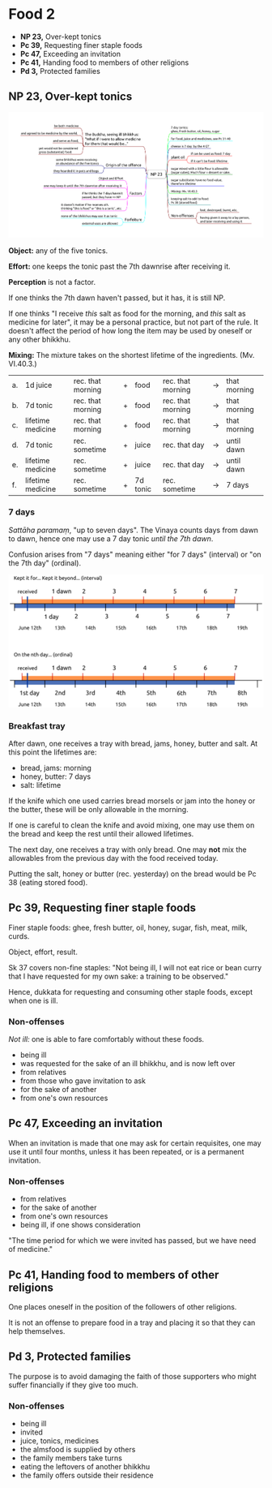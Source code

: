 # Food 2

-   **NP 23,** Over-kept tonics
-   **Pc 39,** Requesting finer staple foods
-   **Pc 47,** Exceeding an invitation
-   **Pc 41,** Handing food to members of other religions
-   **Pd 3,** Protected families

## NP 23, Over-kept tonics

![NP 23 Tonics](./includes/mindmaps/np-23-tonics.png)

<!-- latex
\begin{multicols}{2}
-->

**Object:** any of the five tonics.

**Effort:** one keeps the tonic past the 7th dawnrise after receiving it.

**Perception** is not a factor.

If one thinks the 7th dawn haven't passed, but it has, it is still NP.

If one thinks "I receive *this* salt as food for the morning, and *this*
salt as medicine for later", it may be a personal practice, but not part
of the rule. It doesn't affect the period of how long the item may be
used by oneself or any other bhikkhu.

<!-- latex
\end{multicols}
\par
\enlargethispage{2\baselineskip}
-->

**Mixing:** The mixture takes on the shortest lifetime of the
ingredients. (Mv. VI.40.3.)

<table>
  <tbody>
    <tr class="odd">
      <td>a.</td>
      <td>1d juice</td>
      <td>rec. that morning</td>
      <td>+</td>
      <td>food</td>
      <td>rec. that morning</td>
      <td>→</td>
      <td>that morning</td>
    </tr>
    <tr class="even">
      <td>b.</td>
      <td>7d tonic</td>
      <td>rec. that morning</td>
      <td>+</td>
      <td>food</td>
      <td>rec. that morning</td>
      <td>→</td>
      <td>that morning</td>
    </tr>
    <tr class="odd">
      <td>c.</td>
      <td>lifetime medicine</td>
      <td>rec. that morning</td>
      <td>+</td>
      <td>food</td>
      <td>rec. that morning</td>
      <td>→</td>
      <td>that morning</td>
    </tr>
    <tr class="even">
      <td>d.</td>
      <td>7d tonic</td>
      <td>rec. sometime</td>
      <td>+</td>
      <td>juice</td>
      <td>rec. that day</td>
      <td>→</td>
      <td>until dawn</td>
    </tr>
    <tr class="odd">
      <td>e.</td>
      <td>lifetime medicine</td>
      <td>rec. sometime</td>
      <td>+</td>
      <td>juice</td>
      <td>rec. that day</td>
      <td>→</td>
      <td>until dawn</td>
    </tr>
    <tr class="even">
      <td>f.</td>
      <td>lifetime medicine</td>
      <td>rec. sometime</td>
      <td>+</td>
      <td>7d tonic</td>
      <td>rec. sometime</td>
      <td>→</td>
      <td>7 days</td>
    </tr>
  </tbody>
</table>

<!-- latex
\clearpage
-->

### 7 days

*Sattāha paramaṃ*, "up to seven days". The Vinaya counts days from dawn
to dawn, hence one may use a 7 day tonic *until the 7th dawn*.

Confusion arises from "7 days" meaning either "for 7 days" (interval) or
"on the 7th day" (ordinal).

<!-- latex
\vspace*{\baselineskip}
-->

![7 days](./includes/figures/7-days.png)

### Breakfast tray

After dawn, one receives a tray with bread, jams, honey, butter and
salt. At this point the lifetimes are:

-   bread, jams: morning
-   honey, butter: 7 days
-   salt: lifetime

If the knife which one used carries bread morsels or jam into the honey
or the butter, these will be only allowable in the morning.

If one is careful to clean the knife and avoid mixing, one may use them
on the bread and keep the rest until their allowed lifetimes.

The next day, one receives a tray with only bread. One may **not** mix
the allowables from the previous day with the food received today.

Putting the salt, honey or butter (rec. yesterday) on the bread would be
Pc 38 (eating stored food).

<!-- latex
\clearpage
-->

## Pc 39, Requesting finer staple foods

Finer staple foods: ghee, fresh butter, oil, honey, sugar, fish, meat,
milk, curds.

Object, effort, result.

Sk 37 covers non-fine staples: "Not being ill, I will not eat rice or
bean curry that I have requested for my own sake: a training to be
observed."

Hence, dukkata for requesting and consuming other staple foods, except
when one is ill.

### Non-offenses

*Not ill:* one is able to fare comfortably without these foods.

<!-- latex
\begin{multicols}{2}
-->

-   being ill
-   was requested for the sake of an ill bhikkhu, and is now left over
-   from relatives
-   from those who gave invitation to ask
-   for the sake of another
-   from one's own resources

<!-- latex
\end{multicols}
-->

## Pc 47, Exceeding an invitation

When an invitation is made that one may ask for certain requisites, one
may use it until four months, unless it has been repeated, or is a
permanent invitation.

### Non-offenses

<!-- latex
\begin{multicols}{2}
-->

-   from relatives
-   for the sake of another
-   from one's own resources
-   being ill, if one shows consideration

<!-- latex
\end{multicols}
-->

"The time period for which we were invited has passed, but we have need
of medicine."

## Pc 41, Handing food to members of other religions

One places oneself in the position of the followers of other religions.

It is not an offense to prepare food in a tray and placing it so that
they can help themselves.

## Pd 3, Protected families

The purpose is to avoid damaging the faith of those supporters who might
suffer financially if they give too much.

### Non-offenses

<!-- latex
\begin{multicols}{2}
-->

-   being ill
-   invited
-   juice, tonics, medicines
-   the almsfood is supplied by others
-   the family members take turns
-   eating the leftovers of another bhikkhu
-   the family offers outside their residence

<!-- latex
\end{multicols}
-->

